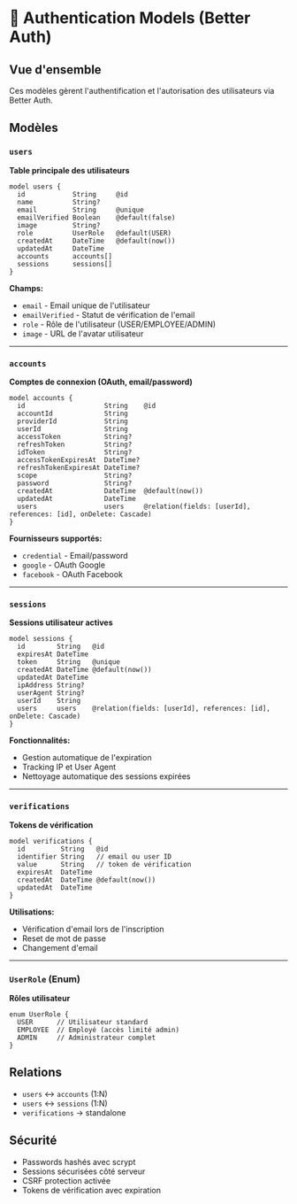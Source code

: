 # 🔐 Authentication Models (Better Auth)

## Vue d'ensemble

Ces modèles gèrent l'authentification et l'autorisation des utilisateurs via Better Auth.

## Modèles

### `users`
**Table principale des utilisateurs**
```prisma
model users {
  id            String     @id
  name          String?
  email         String     @unique
  emailVerified Boolean    @default(false)
  image         String?
  role          UserRole   @default(USER)
  createdAt     DateTime   @default(now())
  updatedAt     DateTime
  accounts      accounts[]
  sessions      sessions[]
}
```

**Champs:**
- `email` - Email unique de l'utilisateur
- `emailVerified` - Statut de vérification de l'email
- `role` - Rôle de l'utilisateur (USER/EMPLOYEE/ADMIN)
- `image` - URL de l'avatar utilisateur

---

### `accounts`
**Comptes de connexion (OAuth, email/password)**
```prisma
model accounts {
  id                    String    @id
  accountId             String
  providerId            String
  userId                String
  accessToken           String?
  refreshToken          String?
  idToken               String?
  accessTokenExpiresAt  DateTime?
  refreshTokenExpiresAt DateTime?
  scope                 String?
  password              String?
  createdAt             DateTime  @default(now())
  updatedAt             DateTime
  users                 users     @relation(fields: [userId], references: [id], onDelete: Cascade)
}
```

**Fournisseurs supportés:**
- `credential` - Email/password
- `google` - OAuth Google  
- `facebook` - OAuth Facebook

---

### `sessions`
**Sessions utilisateur actives**
```prisma
model sessions {
  id        String   @id
  expiresAt DateTime
  token     String   @unique
  createdAt DateTime @default(now())
  updatedAt DateTime
  ipAddress String?
  userAgent String?
  userId    String
  users     users    @relation(fields: [userId], references: [id], onDelete: Cascade)
}
```

**Fonctionnalités:**
- Gestion automatique de l'expiration
- Tracking IP et User Agent
- Nettoyage automatique des sessions expirées

---

### `verifications`
**Tokens de vérification**
```prisma
model verifications {
  id         String   @id
  identifier String   // email ou user ID
  value      String   // token de vérification
  expiresAt  DateTime
  createdAt  DateTime @default(now())
  updatedAt  DateTime
}
```

**Utilisations:**
- Vérification d'email lors de l'inscription
- Reset de mot de passe
- Changement d'email

---

### `UserRole` (Enum)
**Rôles utilisateur**
```prisma
enum UserRole {
  USER      // Utilisateur standard
  EMPLOYEE  // Employé (accès limité admin)
  ADMIN     // Administrateur complet
}
```

## Relations

- `users` ↔ `accounts` (1:N)
- `users` ↔ `sessions` (1:N)  
- `verifications` → standalone

## Sécurité

- Passwords hashés avec scrypt
- Sessions sécurisées côté serveur
- CSRF protection activée
- Tokens de vérification avec expiration